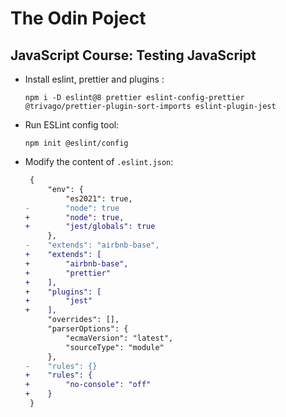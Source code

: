 # The Odin Poject

## JavaScript Course: Testing JavaScript

- Install eslint, prettier and plugins :

  ```console
  npm i -D eslint@8 prettier eslint-config-prettier @trivago/prettier-plugin-sort-imports eslint-plugin-jest
  ```

- Run ESLint config tool:

  ```console
  npm init @eslint/config
  ```

- Modify the content of `.eslint.json`:

  ```diff
   {
       "env": {
           "es2021": true,
  -        "node": true
  +        "node": true,
  +        "jest/globals": true
       },
  -    "extends": "airbnb-base",
  +    "extends": [
  +        "airbnb-base",
  +        "prettier"
  +    ],
  +    "plugins": [
  +        "jest"
  +    ],
       "overrides": [],
       "parserOptions": {
           "ecmaVersion": "latest",
           "sourceType": "module"
       },
  -    "rules": {}
  +    "rules": {
  +        "no-console": "off"
  +    }
   }
  ```
